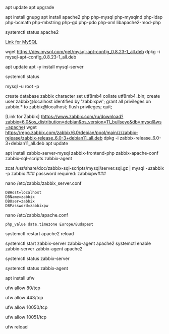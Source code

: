 apt update
apt upgrade

apt install gnupg
apt install apache2 php php-mysql php-mysqlnd php-ldap php-bcmath php-mbstring php-gd php-pdo php-xml libapache2-mod-php

systemctl status apache2

[Link for MySQL](https://dev.mysql.com/downloads/repo/apt/)

wget https://dev.mysql.com/get/mysql-apt-config_0.8.23-1_all.deb
dpkg -i mysql-apt-config_0.8.23-1_all.deb

apt update
apt -y install mysql-server

systemctl status 

mysql -u root -p

create database zabbix character set utf8mb4 collate utf8mb4_bin;
create user zabbix@localhost identified by 'zabbixpw';
grant all privileges on zabbix.* to zabbix@localhost;
flush privileges;
quit;

[Link for Zabbix] (https://www.zabbix.com/ru/download?zabbix=6.0&os_distribution=debian&os_version=11_bullseye&db=mysql&ws=apache)
wget https://repo.zabbix.com/zabbix/6.0/debian/pool/main/z/zabbix-release/zabbix-release_6.0-3+debian11_all.deb
dpkg -i zabbix-release_6.0-3+debian11_all.deb
apt update 

apt install zabbix-server-mysql zabbix-frontend-php zabbix-apache-conf zabbix-sql-scripts zabbix-agent 

zcat /usr/share/doc/zabbix-sql-scripts/mysql/server.sql.gz | mysql -uzabbix -p zabbix 
      ### password required: zabbixpw###   


nano /etc/zabbix/zabbix_server.conf

    DBHost=localhost
    DBName=zabbix
    DBUser=zabbix
    DBPassword=zabbixpw
    
nano /etc/zabbix/apache.conf

    php_value date.timezone Europe/Budapest

systemctl restart apache2
reload

systemctl start zabbix-server zabbix-agent apache2
systemctl enable zabbix-server zabbix-agent apache2

systemctl status zabbix-server

systemctl status zabbix-agent

apt install  ufw

ufw allow 80/tcp

ufw allow 443/tcp

ufw allow 10050/tcp

ufw allow 10051/tcp

ufw reload
